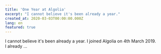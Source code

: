 ```yaml
---
title: 'One Year at Algolia'
excerpt: "I cannot believe it's been already a year."
created_at: 2020-03-03T00:00:00.000Z
lang: en
featured: true
---
```


I cannot believe it's been already a year. I joined Algolia on 4th March 2019. I already ...
